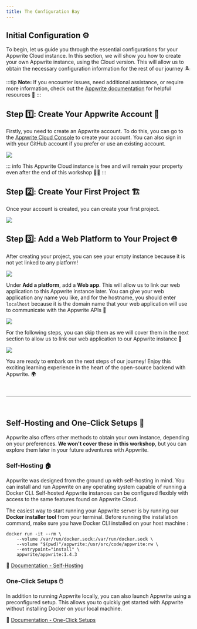 ```yaml
---
title: The Configuration Bay
---
```


<Documentation link="https://appwrite.io/docs/quick-starts/nextjs"></Documentation>

<Hero
title="The Configuration Bay 🏖️"
image="/assets/workshop/configuration/console/bay.jpeg"
description="Welcome to the Configuration Bay, the first step of our Appwrite adventure! 🔧 In this section, we will dive
into the initial configurations necessary to prepare for our journey. Make sure to follow these steps carefully to
ensure a smooth and unforgettable experience with Appwrite 🌊"
/>

## Initial Configuration ⚙️

To begin, let us guide you through the essential configurations for your Appwrite Cloud instance. In this section, we
will show you how to create your own Appwrite instance, using the Cloud version. This will allow us to obtain the
necessary configuration information for the rest of our journey 🏝️

:::tip
**Note:** If you encounter issues, need additional assistance, or require more information, check out
the [Appwrite documentation](https://appwrite.io/docs/quick-starts) for helpful resources 📘
:::

## Step 1️⃣: Create Your Appwrite Account 👤

Firstly, you need to create an Appwrite account. To do this, you can go to
the [Appwrite Cloud Console](https://cloud.appwrite.io/login) to create your account. You can also sign in with your
GitHub account if you prefer or use an existing account.

<Image src="/assets/workshop/configuration/console/console_signup.png" imageAlt="Onboarding screen Appwrite Cloud" withSpacing></Image>

::: info
This Appwrite Cloud instance is free and will remain your property even after the end of this workshop 💪🏼
:::

## Step 2️⃣: Create Your First Project 🏗️

Once your account is created, you can create your first project.

<Image src="/assets/workshop/configuration/console/console_project.png" imageAlt="Create project screen" withSpacing></Image>

## Step 3️⃣: Add a Web Platform to Your Project 🌐

After creating your project, you can see your empty instance because it is not yet linked to any platform!

<Image src="/assets/workshop/configuration/console/console_select_platform.png" imageAlt="Console select platform" withSpacing></Image>

Under **Add a platform**, add a **Web app**. This will allow us to link our web application to this Appwrite instance
later. You can give your web application any name you like, and for the hostname, you should enter `localhost` because
it is the domain name that your web application will use to communicate with the Appwrite APIs 📡

<Image src="/assets/workshop/configuration/console/console_add_platform.png" imageAlt="Console form add platform" withSpacing></Image>

For the following steps, you can skip them as we will cover them in the next section to allow us to link our web
application to our Appwrite instance 🤯

<Image src="/assets/workshop/configuration/console/console_end.png" imageAlt="Console screen" withSpacing></Image>

You are ready to embark on the next steps of our journey! Enjoy this exciting learning experience in the heart of the
open-source backend with Appwrite. 🌍

<br />

---
<br />

<InfoBonus title="Other Ways to Set Up an Appwrite Instance 📦">

## Self-Hosting and One-Click Setups 📝

Appwrite also offers other methods to obtain your own instance, depending on your preferences. **We won't cover these in
this workshop**, but you can explore them later in your future adventures with Appwrite.

### Self-Hosting 🏠

Appwrite was designed from the ground up with self-hosting in mind. You can install and run Appwrite on any operating
system capable of running a Docker CLI. Self-hosted Appwrite instances can be configured flexibly with access to the
same features found on Appwrite Cloud.

The easiest way to start running your Appwrite server is by running our **Docker installer tool** from your terminal. Before
running the installation command, make sure you have Docker CLI installed on your host machine :

```shell
docker run -it --rm \
    --volume /var/run/docker.sock:/var/run/docker.sock \
    --volume "$(pwd)"/appwrite:/usr/src/code/appwrite:rw \
    --entrypoint="install" \
    appwrite/appwrite:1.4.3
```

📖 [Documentation - Self-Hosting](https://appwrite.io/docs/advanced/self-hosting)

### One-Click Setups 🖱️

In addition to running Appwrite locally, you can also launch Appwrite using a preconfigured setup. This allows you to
quickly get started with Appwrite without installing Docker on your local machine.

📖 [Documentation - One-Click Setups](https://appwrite.io/docs/advanced/self-hosting#one-click-setups)

</InfoBonus>